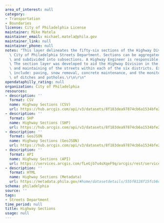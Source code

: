 ```yaml
---
area_of_interest: null
category: 
- Transportation
- Boundaries
license: City of Philadelphia License
maintainer: Mike Matela
maintainer_email: michael.matela@phila.gov
maintainer_link: null
maintainer_phone: null
notes: "This layer delineates the fifty-six sections of the Highway Division of the\
  \ City of Philadelphia Streets Department. Sections can be aggregated into districts\
  \ and subdivided into subsections. A Highway Engineer is responsible for each district.\
  \ The section layer was developed to aid the Highway Division in the planning, organizing,\
  \ and maintaining of the streets within each of the six districts. Examples of maintenance\
  \ include: paving, snow removal, concrete maintenance, and the monitoring/repairing\
  \ of ditches and potholes.\r\n\r\n"
opendataphilly_rating: null
organization: City of Philadelphia
resources:
- description: ''
  format: CSV
  name: Highway Sections (CSV)
  url: https://hub.arcgis.com/api/v3/datasets/8f183dea97874cb6a1534bfe2d18a315_0/downloads/data?format=csv&spatialRefId=2272&where=1%3D1
- description: ''
  format: SHP
  name: Highway Sections (SHP)
  url: https://hub.arcgis.com/api/v3/datasets/8f183dea97874cb6a1534bfe2d18a315_0/downloads/data?format=shp&spatialRefId=2272&where=1%3D1
- description: ''
  format: GeoJSON
  name: Highway Sections (GeoJSON)
  url: https://hub.arcgis.com/api/v3/datasets/8f183dea97874cb6a1534bfe2d18a315_0/downloads/data?format=geojson&spatialRefId=4326&where=1%3D1
- description: ''
  format: API
  name: Highway Sections (API)
  url: https://services.arcgis.com/fLeGjb7u4uXqeF9q/arcgis/rest/services/Highway_Sections/FeatureServer/0/query?outFields=*&where=1%3D1
- description: ''
  format: HTML
  name: Highway Sections (Metadata)
  url: https://metadata.phila.gov/#home/datasetdetails/555f8128f15fcb6c6ed44101/representationdetails/5571b1b2e4fb1d91393c2135/
schema: philadelphia
source: ''
tags:
- Streets Department
time_period: null
title: Highway Sections
usage: null
---
```

